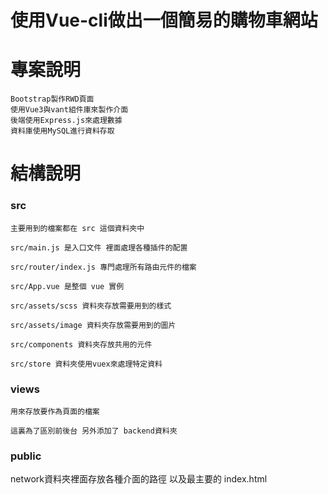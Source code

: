 # 使用Vue-cli做出一個簡易的購物車網站

# 專案說明
```
Bootstrap製作RWD頁面
使用Vue3與vant組件庫來製作介面
後端使用Express.js來處理數據
資料庫使用MySQL進行資料存取
```
# 結構說明
### src
```
主要用到的檔案都在 src 這個資料夾中

src/main.js 是入口文件 裡面處理各種插件的配置

src/router/index.js 專門處理所有路由元件的檔案

src/App.vue 是整個 vue 實例

src/assets/scss 資料夾存放需要用到的樣式

src/assets/image 資料夾存放需要用到的圖片

src/components 資料夾存放共用的元件

src/store 資料夾使用vuex來處理特定資料
```

### views
```
用來存放要作為頁面的檔案

這裏為了區別前後台 另外添加了 backend資料夾
```

### public
network資料夾裡面存放各種介面的路徑 
以及最主要的 index.html


